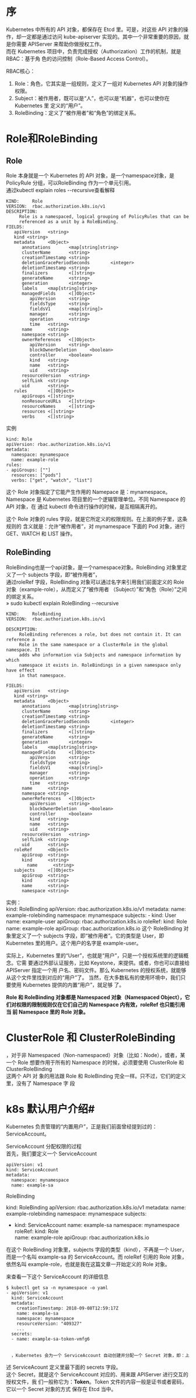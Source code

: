 # 序 #  
Kubernetes 中所有的 API 对象，都保存在 Etcd 里。可是，对这些 API 对象的操
作，却一定都是通过访问 kube-apiserver 实现的。其中一个非常重要的原因，就是你需要
APIServer 来帮助你做授权工作。  
而在 Kubernetes 项目中，负责完成授权（Authorization）工作的机制，就是 RBAC：基于角
色的访问控制（Role-Based Access Control）。   

RBAC核心：  

1. Role：角色，它其实是一组规则，定义了一组对 Kubernetes API 对象的操作权限。
2. Subject：被作用者，既可以是“人”，也可以是“机器”，也可以使你在 Kubernetes 里
定义的“用户”。
3. RoleBinding：定义了“被作用者”和“角色”的绑定关系。  

# Role和RoleBinding #
## Role ##   
Role 本身就是一个 Kubernetes 的 API 对象，是一个namespace对象，是 PolicyRule 分组，可以RoleBinding 作为一个单元引用。     
通过kubectl explain roles --recursive查看解释      

    KIND:     Role
    VERSION:  rbac.authorization.k8s.io/v1
    DESCRIPTION:
         Role is a namespaced, logical grouping of PolicyRules that can be
         referenced as a unit by a RoleBinding.
    FIELDS:
       apiVersion   <string>
       kind <string>
       metadata     <Object>
          annotations       <map[string]string>
          clusterName       <string>
          creationTimestamp <string>
          deletionGracePeriodSeconds        <integer>
          deletionTimestamp <string>
          finalizers        <[]string>
          generateName      <string>
          generation        <integer>
          labels    <map[string]string>
          managedFields     <[]Object>
             apiVersion     <string>
             fieldsType     <string>
             fieldsV1       <map[string]>
             manager        <string>
             operation      <string>
             time   <string>
          name      <string>
          namespace <string>
          ownerReferences   <[]Object>
             apiVersion     <string>
             blockOwnerDeletion     <boolean>
             controller     <boolean>
             kind   <string>
             name   <string>
             uid    <string>
          resourceVersion   <string>
          selfLink  <string>
          uid       <string>
       rules        <[]Object>
          apiGroups <[]string>
          nonResourceURLs   <[]string>
          resourceNames     <[]string>
          resources <[]string>
          verbs     <[]string>
  
  实例  
    
    kind: Role
    apiVersion: rbac.authorization.k8s.io/v1
    metadata:
      namespace: mynamespace
      name: example-role
    rules:
    - apiGroups: [""]
      resources: ["pods"]
      verbs: ["get", "watch", "list"]  

这个 Role 对象指定了它能产生作用的 Namepace 是：mynamespace。
Namespace 是 Kubernetes 项目里的一个逻辑管理单位。不同 Namespace 的 API 对象，在
通过 kubectl 命令进行操作的时候，是互相隔离开的。   

这个 Role 对象的 rules 字段，就是它所定义的权限规则。在上面的例子里，这条规则的
含义就是：允许“被作用者”，对 mynamespace 下面的 Pod 对象，进行 GET、WATCH 和
LIST 操作。  


 ## RoleBinding ##  
 RoleBinding也是一个api对象，是一个namespace对象。RoleBinding 对象里定义了一个 subjects 字段，即“被作用者”，  
 通过roleRef 字段，RoleBinding 对象可以通过名字来引用我们前面定义的 Role 对象（example-role），从而定义了“被作用者
（Subject）”和“角色（Role）”之间的绑定关系。  
 » sudo kubectl explain RoleBinding --recursive  

    KIND:     RoleBinding
    VERSION:  rbac.authorization.k8s.io/v1

    DESCRIPTION:
         RoleBinding references a role, but does not contain it. It can reference a
         Role in the same namespace or a ClusterRole in the global namespace. It
         adds who information via Subjects and namespace information by which
         namespace it exists in. RoleBindings in a given namespace only have effect
         in that namespace.

    FIELDS:
       apiVersion   <string>
       kind <string>
       metadata     <Object>
          annotations       <map[string]string>
          clusterName       <string>
          creationTimestamp <string>
          deletionGracePeriodSeconds        <integer>
          deletionTimestamp <string>
          finalizers        <[]string>
          generateName      <string>
          generation        <integer>
          labels    <map[string]string>
          managedFields     <[]Object>
             apiVersion     <string>
             fieldsType     <string>
             fieldsV1       <map[string]>
             manager        <string>
             operation      <string>
             time   <string>
          name      <string>
          namespace <string>
          ownerReferences   <[]Object>
             apiVersion     <string>
             blockOwnerDeletion     <boolean>
             controller     <boolean>
             kind   <string>
             name   <string>
             uid    <string>
          resourceVersion   <string>
          selfLink  <string>
          uid       <string>
       roleRef      <Object>
          apiGroup  <string>
          kind      <string>
            name      <string>
       subjects     <[]Object>
          apiGroup  <string>
          kind      <string>
          name      <string>
          namespace <string>
          
实例：  
    kind: RoleBinding
    apiVersion: rbac.authorization.k8s.io/v1
    metadata:
      name: example-rolebinding
      namespace: mynamespace
    subjects:
    - kind: User
      name: example-user
      apiGroup: rbac.authorization.k8s.io
    roleRef:
      kind: Role
      name: example-role
      apiGroup: rbac.authorization.k8s.io
这个 RoleBinding 对象里定义了一个 subjects 字段，即“被作用者”。它的类型是
User，即 Kubernetes 里的用户。这个用户的名字是 example-user。   

实际上，Kubernetes 里的“User”，也就是“用户”，只是一个授权系统里的逻辑概念。它需
要通过外部认证服务，比如 Keystone，来提供。或者，你也可以直接给 APIServer 指定一个用
户名、密码文件。那么 Kubernetes 的授权系统，就能够从这个文件里找到对应的“用户”了。
当然，在大多数私有的使用环境中，我们只要使用 Kubernetes 提供的内置“用户”，就足够
了。  


**Role 和 RoleBinding 对象都是 Namespaced 对象（Namespaced
Object），它们对权限的限制规则仅在它们自己的 Namespace 内有效，roleRef 也只能引用当
前 Namespace 里的 Role 对象。**  

# ClusterRole 和 ClusterRoleBinding #  
，对于非 Namespaced（Non-namespaced）对象（比如：Node），或者，某一个
Role 想要作用于所有的 Namespace 的时候，必须要使用 ClusterRole 和 ClusterRoleBinding  
这两个 API 对
象的用法跟 Role 和 RoleBinding 完全一样。只不过，它们的定义里，没有了 Namespace 字
段  

# k8s 默认用户介绍#  
Kubernetes 负责管理的“内置用户”，正是我们前面曾经提到过的：
ServiceAccount。   

ServiceAccount 分配权限的过程  
首先，我们要定义一个 ServiceAccount  

    apiVersion: v1
    kind: ServiceAccount
    metadata:
      namespace: mynamespace
      name: example-sa
RoleBinding  

kind: RoleBinding
apiVersion: rbac.authorization.k8s.io/v1
metadata:
  name: example-rolebinding
  namespace: mynamespace
subjects:
- kind: ServiceAccount
  name: example-sa
  namespace: mynamespace
roleRef:
  kind: Role  
name: example-role
apiGroup: rbac.authorization.k8s.io  

在这个 RoleBinding 对象里，subjects 字段的类型（kind），不再是一个 User，
而是一个名叫 example-sa 的 ServiceAccount。而 roleRef 引用的 Role 对象，依然名叫
example-role，也就是我在这篇文章一开始定义的 Role 对象。   

来查看一下这个 ServiceAccount 的详细信息  

    $ kubectl get sa -n mynamespace -o yaml
    - apiVersion: v1
      kind: ServiceAccount
      metadata:
        creationTimestamp: 2018-09-08T12:59:17Z
        name: example-sa
        namespace: mynamespace
        resourceVersion: "409327"
        ...
      secrets:
      - name: example-sa-token-vmfg6  
      
      
      ，Kubernetes 会为一个 ServiceAccount 自动创建并分配一个 Secret 对象，即：上
述 ServiceAcount 定义里最下面的 secrets 字段。  
这个 Secret，就是这个 ServiceAccount 对应的、用来跟 APIServer 进行交互的授权文件，我
们一般称它为：**Token**。Token 文件的内容一般是证书或者密码，它以一个 Secret 对象的方式
保存在 Etcd 当中。  

